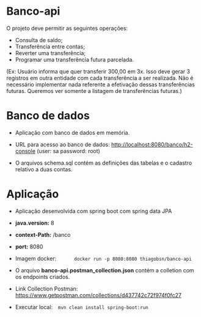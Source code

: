 # Banco-api

O projeto deve permitir as seguintes operações:

- Consulta de saldo;
- Transferência entre contas;
- Reverter uma transferência;
- Programar uma transferência futura parcelada. 

(Ex: Usuário informa que quer transferir 300,00 em 3x. Isso deve gerar 3 registros em outra entidade com cada transferência a ser realizada. Não é necessário implementar nada referente a efetivação dessas transferências futuras. Queremos ver somente a listagem de transferências futuras.)


# Banco de dados
* Aplicação com banco de dados em memória.

* URL para acesso ao banco de dados: <http://localhost:8080/banco/h2-console> (user: sa password: root)

* O arquivos schema.sql contém as definições das tabelas e o cadastro relativo a duas contas.


# Aplicação

- Aplicação desenvolvida com spring boot com spring data JPA

- **java.version:** 8
- **context-Path:** /banco
- **port:** 8080

   
- Imagem docker: `		docker run -p 8080:8080 thiagobsn/banco-api`

   
- O arquivo **banco-api.postman_collection.json** contém a colletion com os endpoints criados. 
- Link Collection Postman: <https://www.getpostman.com/collections/d437742c72f974f0fc27>


- Executar local:`	mvn clean install spring-boot:run`












